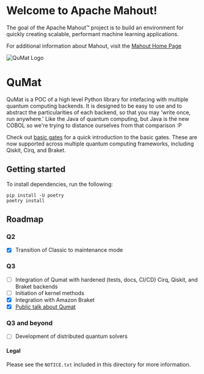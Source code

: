 
<!--
Licensed to the Apache Software Foundation (ASF) under one or more
contributor license agreements.  See the NOTICE file distributed with
this work for additional information regarding copyright ownership.
The ASF licenses this file to You under the Apache License, Version 2.0
(the "License"); you may not use this file except in compliance with
the License.  You may obtain a copy of the License at

    http://www.apache.org/licenses/LICENSE-2.0

Unless required by applicable law or agreed to in writing, software
distributed under the License is distributed on an "AS IS" BASIS,
WITHOUT WARRANTIES OR CONDITIONS OF ANY KIND, either express or implied.
See the License for the specific language governing permissions and
limitations under the License.
-->

Welcome to Apache Mahout!
===========
The goal of the Apache Mahout™ project is to build an environment for quickly creating scalable, performant machine learning applications.

For additional information about Mahout, visit the [Mahout Home Page](http://mahout.apache.org/)

![QuMat Logo](docs/assets/mascot.png)

# QuMat

QuMat is a POC of a high level Python library for intefacing with multiple quantum computing backends. It is designed to be easy to use and to abstract the particularities of each backend, so that you may 'write once, run anywhere.' Like the Java of quantum computing, but Java is the new COBOL so we're trying to distance ourselves from that comparison :P

Check out [basic gates](docs/basic_gates.md) for a quick introduction to the basic gates. These are now supported across multiple quantum computing frameworks, including Qiskit, Cirq, and Braket.

## Getting started

To install dependencies, run the following:
```
pip install -U poetry
poetry install
```

## Roadmap

### Q2
- [x] Transition of Classic to maintenance mode

### Q3
- [ ] Integration of Qumat with hardened (tests, docs, CI/CD) Cirq, Qiskit, and Braket backends
- [ ] Initiation of kernel methods
- [x] Integration with Amazon Braket
- [x] [Public talk about Qumat](https://2024.fossy.us/schedule/presentation/265/)

### Q3 and beyond
- [ ] Development of distributed quantum solvers

#### Legal
Please see the `NOTICE.txt` included in this directory for more information.
